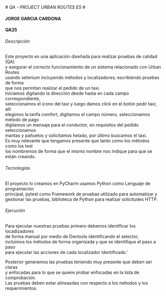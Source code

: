 <em> # QA - PROJECT URBAN ROUTES ES </em>#

#### JORGE GARCIA CARDONA
#### QA25

###### Descripción
Este proyecto es una aplicación diseñada para realizar pruebas de calidad (QA)\
y asegurar el correcto funcionamiento de un sistema relacionado con Urban Routes\
usando selenium incluyendo métodos y localizadores; escribiendo pruebas de forma\
que nos permitan realizar el pedido de un taxi.\
Iniciamos digitando la dirección desde hasta en cada campo correspondiente,\
seleccionamos el icono del taxi y luego damos click en el botón pedir taxi, allí\
elegimos la tarifa comfort, digitamos el campo número, seleccionamos método de pago\
digitamos un mensaje para el conductor, en requisitos del pedido seleccionamos\
mantas y pañuelos y solicitamos helado, por último buscamos el taxi.\
Es muy relevante que tengamos presente que tanto como los métodos como los test\
los nombremos de forma que el mismo nombre nos indique para que se están creando.


###### Tecnologías

El proyecto lo creamos en PyCharm usamos Python como Lenguaje de programación\
principal; pytest como Framework de pruebas utilizado para automatizar y\
gestionar las pruebas, biblioteca de Python para realizar solicitudes HTTP.

###### Ejecución
Para ejecutar nuestras pruebas primero debemos identificar los locadizadores\
de forma manual por medio de Devtools identificando el selector,\
incluimos los métodos de forma organizada y que se identifique el paso a paso\
para ejecutar las acciones de cada localizador identificado.'

Posterior generamos las pruebas teniendo muy presente que deben ser claras\
y enfocadas para lo que se quiere probar enfocadas en la lista de comprobación.\
Las pruebas deben estar alineasdas con respecto a los métodos y los requerimientos.
